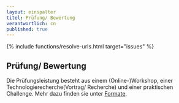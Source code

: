 ```yaml
---
layout: einspalter
titel: Prüfung/ Bewertung
verantwortlich: cn
published: true
---
```


{% include functions/resolve-urls.html target="issues" %}

## Prüfung/ Bewertung

Die Prüfungsleistung besteht aus einem (Online-)Workshop, einer Technologierecherche(Vortrag/ Recherche) und einer praktischen Challenge. Mehr dazu finden sie unter [Formate](../formate).
